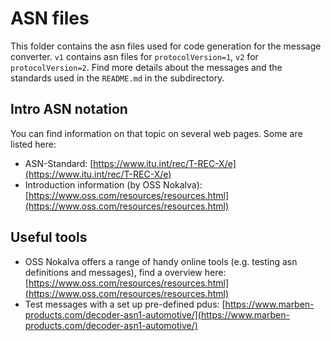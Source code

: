 # ASN files

This folder contains the asn files used for code generation for the message converter.
`v1` contains asn files for `protocolVersion=1`, `v2` for `protocolVersion=2`.
Find more details about the messages and the standards used in the `README.md` in the subdirectory.

## Intro ASN notation

You can find information on that topic on several web pages. Some are listed here:

* ASN-Standard: [https://www.itu.int/rec/T-REC-X/e](https://www.itu.int/rec/T-REC-X/e)
* Introduction information (by OSS Nokalva): [https://www.oss.com/resources/resources.html](https://www.oss.com/resources/resources.html)

## Useful tools

* OSS Nokalva offers a range of handy online tools (e.g. testing asn definitions and messages), find a overview here: [https://www.oss.com/resources/resources.html](https://www.oss.com/resources/resources.html)
* Test messages with a set up pre-defined pdus: [https://www.marben-products.com/decoder-asn1-automotive/](https://www.marben-products.com/decoder-asn1-automotive/)

